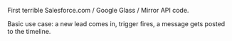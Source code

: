 First terrible Salesforce.com / Google Glass / Mirror API code.

Basic use case: a new lead comes in, trigger fires, a message gets posted to the timeline.



